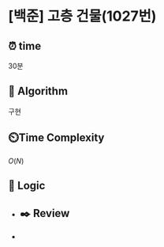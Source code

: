 # [백준]  고층 건물(1027번)

## ⏰  **time**

30분

## :pushpin: **Algorithm**

구현

## ⏲️**Time Complexity**

$O(N)$

## :round_pushpin: **Logic**

- ## :black_nib: **Review**

- 
